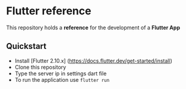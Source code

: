 # Flutter reference

This repository holds a **reference** for the development of a **Flutter App**

## Quickstart

-   Install [Flutter 2.10.x] (https://docs.flutter.dev/get-started/install)
-   Clone this repository
-   Type the server ip in settings dart file
-   To run the application use `flutter run`